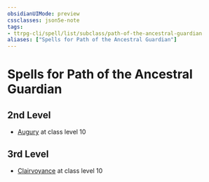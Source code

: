 ```yaml
---
obsidianUIMode: preview
cssclasses: json5e-note
tags:
- ttrpg-cli/spell/list/subclass/path-of-the-ancestral-guardian
aliases: ["Spells for Path of the Ancestral Guardian"]
---
```

# Spells for Path of the Ancestral Guardian

## 2nd Level

- [Augury](augury-xphb "XPHB") at class level 10

## 3rd Level

- [Clairvoyance](clairvoyance-xphb "XPHB") at class level 10